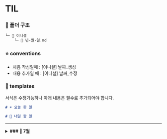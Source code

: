 # TIL

### 📂 폴더 구조
```bash
└─ 📁 이니셜
    └─ 📄 년-월-일.md
```

### ⭐ conventions
- 처음 작성일때 : [이니셜] 날짜_생성
- 내용 추가일 때 : [이니셜] 날짜_수정

### 📜 templates
서식은 수정가능하나 아래 내용은 필수로 추가되어야 합니다.

```md
# ☀️ 오늘 한 일

# 🚩 내일 할 일
```

----

<details>
  <summary><b>### 📅 7월</b></summary>

| 날짜 (요일) | 민선 | 시원 | 기종 | 석희 | 성민 | 민수 |
|-------------|:---:|:---:|:---:|:---:|:---:|:---:|
| **2일 (수)** | [📄](https://github.com/BE14-Early-Bird/TIL/blob/main/JMS/2025-07-02.md) | [📄](https://github.com/BE14-Early-Bird/TIL/blob/main/JSW/2025-07-02.md) | [📄](https://github.com/BE14-Early-Bird/TIL/blob/main/KKJ/2025-07-02.md) | [📄](https://github.com/BE14-Early-Bird/TIL/blob/main/KSH/2025-07-02.md) | [📄](https://github.com/BE14-Early-Bird/TIL/blob/main/KSM/2025-07-02.md) | ❌ |
| **3일 (목)** | [📄](https://github.com/BE14-Early-Bird/TIL/blob/main/JMS/2025-07-03.md) | [📄](https://github.com/BE14-Early-Bird/TIL/blob/main/JSW/2025-07-03.md) | [📄](https://github.com/BE14-Early-Bird/TIL/blob/main/KKJ/2025-07-03.md) | [📄](https://github.com/BE14-Early-Bird/TIL/blob/main/KSH/2025-07-03.md) | [📄](https://github.com/BE14-Early-Bird/TIL/blob/main/KSM/2025-07-03.md) | [📄](https://github.com/BE14-Early-Bird/TIL/blob/main/MSK/2025-07-03.md) |
| **4일 (금)** | [📄](https://github.com/BE14-Early-Bird/TIL/blob/main/JMS/2025-07-04.md) | [📄](https://github.com/BE14-Early-Bird/TIL/blob/main/JSW/2025-07-04.md) | [📄](https://github.com/BE14-Early-Bird/TIL/blob/main/KKJ/2025-07-04.md) | [📄](https://github.com/BE14-Early-Bird/TIL/blob/main/KSH/2025-07-04.md) | [📄](https://github.com/BE14-Early-Bird/TIL/blob/main/KSM/2025-07-04.md) | [📄](https://github.com/BE14-Early-Bird/TIL/blob/main/MSK/2025-07-04.md) |
| **5일 (토)** | ❌ | ❌ | [📄](https://github.com/BE14-Early-Bird/TIL/blob/main/KKJ/2025-07-05.md) | ❌ | ❌ | ❌ |
| **6일 (일)** | ❌ | ❌ | [📄](https://github.com/BE14-Early-Bird/TIL/blob/main/KKJ/2025-07-06.md) | [📄](https://github.com/BE14-Early-Bird/TIL/blob/main/KSH/2025-07-06.md) | ❌ | ❌ |
| **7일 (월)** | [📄](https://github.com/BE14-Early-Bird/TIL/blob/main/JMS/2025-07-07.md) | [📄](https://github.com/BE14-Early-Bird/TIL/blob/main/JSW/2025-07-07.md) | [📄](https://github.com/BE14-Early-Bird/TIL/blob/main/KKJ/2025-07-07.md) | [📄](https://github.com/BE14-Early-Bird/TIL/blob/main/KSH/2025-07-07.md) | [📄](https://github.com/BE14-Early-Bird/TIL/blob/main/KSM/2025-07-07.md) | [📄](https://github.com/BE14-Early-Bird/TIL/blob/main/MSK/2025-07-07.md) |
| **8일 (화)** | [📄](https://github.com/BE14-Early-Bird/TIL/blob/main/JMS/2025-07-08.md) | [📄](https://github.com/BE14-Early-Bird/TIL/blob/main/JSW/2025-07-08.md) | [📄](https://github.com/BE14-Early-Bird/TIL/blob/main/KKJ/2025-07-08.md) | [📄](https://github.com/BE14-Early-Bird/TIL/blob/main/KSH/2025-07-08.md) | [📄](https://github.com/BE14-Early-Bird/TIL/blob/main/KSM/2025-07-08.md) | [📄](https://github.com/BE14-Early-Bird/TIL/blob/main/MSK/2025-07-08.md) |
| **9일 (수)** | [📄](https://github.com/BE14-Early-Bird/TIL/blob/main/JMS/2025-07-09.md) | [📄](https://github.com/BE14-Early-Bird/TIL/blob/main/JSW/2025-07-09.md) | [📄](https://github.com/BE14-Early-Bird/TIL/blob/main/KKJ/2025-07-09.md) | [📄](https://github.com/BE14-Early-Bird/TIL/blob/main/KSH/2025-07-09.md) | [📄](https://github.com/BE14-Early-Bird/TIL/blob/main/KSM/2025-07-09.md) | [📄](https://github.com/BE14-Early-Bird/TIL/blob/main/MSK/2025-07-09.md) |
| **10일 (목)** | [📄](https://github.com/BE14-Early-Bird/TIL/blob/main/JMS/2025-07-10.md) | [📄](https://github.com/BE14-Early-Bird/TIL/blob/main/JSW/2025-07-10.md) | ❌ | [📄](https://github.com/BE14-Early-Bird/TIL/blob/main/KSH/2025-07-10.md) | [📄](https://github.com/BE14-Early-Bird/TIL/blob/main/KSM/2025-07-10.md) | ❌ |

</details>

